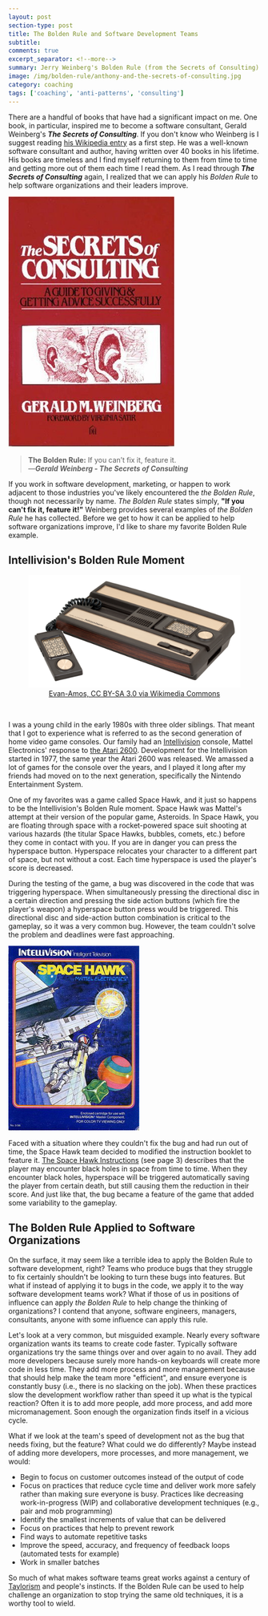 ```yaml
---
layout: post
section-type: post
title: The Bolden Rule and Software Development Teams
subtitle: 
comments: true
excerpt_separator: <!--more-->
summary: Jerry Weinberg's Bolden Rule (from the Secrets of Consulting) is a well-known axiom to software developers and marketers, "If you can't fix it, feature it!" Can we apply the Bolden Rule to help software organizations and their teams improve?
image: /img/bolden-rule/anthony-and-the-secrets-of-consulting.jpg
category: coaching
tags: ['coaching', 'anti-patterns', 'consulting']
---
```


There are a handful of books that have had a significant impact on me. One book, in particular, inspired me to become a software consultant, Gerald Weinberg's _**The Secrets of Consulting**_. If you don't know who Weinberg is I suggest reading [his Wikipedia entry](https://en.wikipedia.org/wiki/Gerald_Weinberg) as a first step. He was a well-known software consultant and author, having written over 40 books in his lifetime. His books are timeless and I find myself returning to them from time to time and getting more out of them each time I read them. As I read through **_The Secrets of Consulting_** again, I realized that we can apply his _Bolden Rule_ to help software organizations and their leaders improve. 
<!--more-->

<img src="/img/bolden-rule/secrets-of-consulting.jpg" alt="The Secrets of Consulting book cover" class="img-responsive" />

> **The Bolden Rule:** If you can’t fix it, feature it.  
> &mdash;_**Gerald Weinberg - The Secrets of Consulting**_  

If you work in software development, marketing, or happen to work adjacent to those industries you've likely encountered the _the Bolden Rule_, though not necessarily by name. _The Bolden Rule_ states simply, **"If you can't fix it, feature it!"** Weinberg provides several examples of _the Bolden Rule_ he has collected. Before we get to how it can be applied to help software organizations improve, I'd like to share my favorite Bolden Rule example.

## Intellivision's Bolden Rule Moment
<figure>
    <figcaption style='text-align:center'>
        <img src="/img/bolden-rule/intellivision.jpg" alt="Mattel Electronics' Intellivision game console" class="img-responsive" />
       <a href="https://creativecommons.org/licenses/by-sa/3.0">  Evan-Amos, CC BY-SA 3.0 via Wikimedia Commons</a> 
    </figcaption>
</figure>
<br/>

I was a young child in the early 1980s with three older siblings. That meant that I got to experience what is referred to as the second generation of home video game consoles. Our family had an [Intellivision](https://en.wikipedia.org/wiki/Intellivision) console, Mattel Electronics' response to [the Atari 2600](https://en.wikipedia.org/wiki/Atari_2600). Development for the Intellivision started in 1977, the same year the Atari 2600 was released. We amassed a lot of games for the console over the years, and I played it long after my friends had moved on to the next generation, specifically the Nintendo Entertainment System. 

One of my favorites was a game called Space Hawk, and it just so happens to be the Intellivision's Bolden Rule moment. Space Hawk was Mattel's attempt at their version of the popular game, Asteroids. In Space Hawk, you are floating through space with a rocket-powered space suit shooting at various hazards (the titular Space Hawks, bubbles, comets, etc.) before they come in contact with you. If you are in danger you can press the hyperspace button. Hyperspace relocates your character to a different part of space, but not without a cost. Each time hyperspace is used the player's score is decreased. 

During the testing of the game, a bug was discovered in the code that was triggering hyperspace. When simultaneously pressing the directional disc in a certain direction and pressing the side action buttons (which fire the player's weapon) a hyperspace button press would be triggered. This directional disc and side-action button combination is critical to the gameplay, so it was a very common bug. However, the team couldn't solve the problem and deadlines were fast approaching. 

<img src="/img/bolden-rule/space-hawk-cover.jpg" alt="Space Hawk game cover art" class="img-responsive" />

Faced with a situation where they couldn't fix the bug and had run out of time, the Space Hawk team decided to modified the instruction booklet to feature it. [The Space Hawk Instructions](https://www.gamesdatabase.org/Media/SYSTEM/Mattel_Intellivision//Manual/formated/Space_Hawk_-_1981_-_Mattel_Electronics.pdf) (see page 3) describes that the player may encounter black holes in space from time to time. When they encounter black holes, hyperspace will be triggered automatically saving the player from certain death, but still causing them the reduction in their score. And just like that, the bug became a feature of the game that added some variability to the gameplay. 

## The Bolden Rule Applied to Software Organizations

On the surface, it may seem like a terrible idea to apply the Bolden Rule to software development, right? Teams who produce bugs that they struggle to fix certainly shouldn't be looking to turn these bugs into features. But what if instead of applying it to bugs in the code, we apply it to the way software development teams work? What if those of us in positions of influence can apply _the Bolden Rule_ to help change the thinking of organizations? I contend that anyone, software engineers, managers, consultants, anyone with some influence can apply this rule. 

Let's look at a very common, but misguided example. Nearly every software organization wants its teams to create code faster. Typically software organizations try the same things over and over again to no avail. They add more developers because surely more hands-on keyboards will create more code in less time. They add more process and more management because that should help make the team more "efficient", and ensure everyone is constantly busy (i.e., there is no slacking on the job). When these practices slow the development workflow rather than speed it up what is the typical reaction? Often it is to add more people, add more process, and add more micromanagement. Soon enough the organization finds itself in a vicious cycle.  

What if we look at the team's speed of development not as the bug that needs fixing, but the feature? What could we do differently? Maybe instead of adding more developers, more processes, and more management, we would:

* Begin to focus on customer outcomes instead of the output of code
* Focus on practices that reduce cycle time and deliver work more safely rather than making sure everyone is busy. Practices like decreasing work-in-progress (WIP) and collaborative development techniques (e.g., pair and mob programming)
* Identify the smallest increments of value that can be delivered 
* Focus on practices that help to prevent rework
* Find ways to automate repetitive tasks
* Improve the speed, accuracy, and frequency of feedback loops (automated tests for example) 
* Work in smaller batches

So much of what makes software teams great works against a century of [Taylorism](https://en.wikipedia.org/wiki/Scientific_management) and people's instincts. If the Bolden Rule can be used to help challenge an organization to stop trying the same old techniques, it is a worthy tool to wield. 
